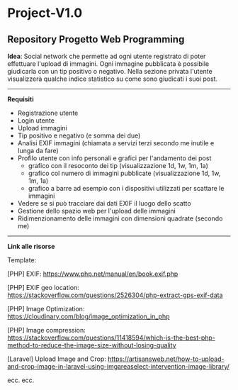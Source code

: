 Project-V1.0
===
Repository Progetto Web Programming
---
**Idea**: Social network che permette ad ogni utente registrato di poter effettuare l'upload di immagini.
Ogni immagine pubblicata è possibile giudicarla con un tip positivo o negativo.
Nella sezione privata l'utente visualizzerà qualche indice statistico su come sono giudicati i suoi post.

---
**Requisiti**

* Registrazione utente
* Login utente
* Upload immagini
* Tip positivo e negativo (e somma dei due)
* Analisi EXIF immagini (chiamata a servizi terzi secondo me inutile e lunga da fare)
* Profilo utente con info personali e grafici per l'andamento dei post
    * grafico con il resoconto dei tip (visualizzazione 1d, 1w, 1m, 1a)
    * grafico col numero di immagini pubblicate (visualizzazione 1d, 1w, 1m, 1a)
    * grafico a barre ad esempio con i dispositivi utilizzati per scattare le immagini
* Vedere se si può tracciare dai dati EXIF il luogo dello scatto
* Gestione dello spazio web per l'upload delle immagini
* Ridimenzionamento delle immagini con dimensioni quadrate (secondo me)

---

**Link alle risorse**

Template:

[PHP] EXIF: https://www.php.net/manual/en/book.exif.php

[PHP]  EXIF geo location: https://stackoverflow.com/questions/2526304/php-extract-gps-exif-data

[PHP] Image Optimization: https://cloudinary.com/blog/image_optimization_in_php

[PHP]  Image compression: https://stackoverflow.com/questions/11418594/which-is-the-best-php-method-to-reduce-the-image-size-without-losing-quality

[Laravel] Upload Image and Crop: https://artisansweb.net/how-to-upload-and-crop-image-in-laravel-using-imgareaselect-intervention-image-library/ 

ecc. ecc.

